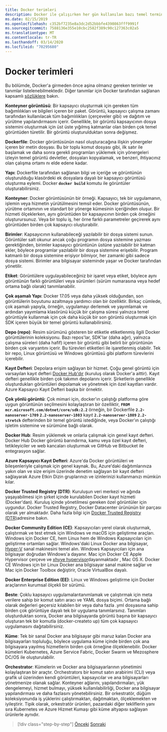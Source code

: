 ```yaml
---
title: Docker terimleri
description: Docker ile çalışırken her gün kullanılan bazı temel terminolojiyi öğrenin.
ms.date: 02/15/2019
ms.openlocfilehash: c352bf7235e8a3dc2d52bbbfe4390863fff9991f
ms.sourcegitcommit: 7588136e355e10cbc2582f389c90c127363c02a5
ms.translationtype: MT
ms.contentlocale: tr-TR
ms.lasthandoff: 03/14/2020
ms.locfileid: "70295680"
---
```

# <a name="docker-terminology"></a>Docker terimleri

Bu bölümde, Docker'a girmeden önce aşina olmanız gereken terimler ve tanımlar listelenebilmektedir. Diğer tanımlar için Docker tarafından sağlanan kapsamlı [sözlüklere](https://docs.docker.com/glossary/) bakın.

**Konteyner görüntüsü**: Bir kapsayıcı oluşturmak için gereken tüm bağımlılıkları ve bilgileri içeren bir paket. Görüntü, kapsayıcı çalışma zamanı tarafından kullanılacak tüm bağımlılıkları (çerçeveler gibi) ve dağıtım ve yürütme yapılandırmasını içerir. Genellikle, bir görüntü kapsayıcının dosya sistemini oluşturmak için üst üste yığılmış katmanlar olan birden çok temel görüntüden türetilir. Bir görüntü oluşturulduktan sonra değişmez.

**Dockerfile**: Docker görüntüsünün nasıl oluşturacağına ilişkin yönergeler içeren bir metin dosyası. Bu bir toplu komut dosyası gibi, ilk satır ile başlamak ve daha sonra gerekli programları yüklemek için yönergeleri izleyin temel görüntü devletler, dosyaları kopyalamak, ve benzeri, ihtiyacınız olan çalışma ortamı nı elde edene kadar.

**Yapı**: Dockerfile tarafından sağlanan bilgi ve içeriğe ve görüntünün oluşturulduğu klasördeki ek dosyalara dayalı bir kapsayıcı görüntüsü oluşturma eylemi. Docker **`docker build`** komutu ile görüntüler oluşturabilirsiniz.

**Konteyner**: Docker görüntüsünün bir örneği. Kapsayıcı, tek bir uygulamanın, işlemin veya hizmetin yürütülmesini temsil eder. Docker görüntüsünün, yürütme ortamının ve standart bir yönerge kümesinin içeriğinden oluşur. Bir hizmeti ölçeklerken, aynı görüntüden bir kapsayıcının birden çok örneğini oluşturursunuz. Veya bir toplu iş, her örne farklı parametreler geçirerek aynı görüntüden birden çok kapsayıcı oluşturabilir.

**Birimler**: Kapsayıcının kullanabileceği yazılabilir bir dosya sistemi sunun. Görüntüler salt okunur ancak çoğu programın dosya sistemine yazması gerektiğinden, birimler kapsayıcı görüntünün üstüne yazılabilir bir katman ekler, böylece programlar yazılabilir bir dosya sistemine erişebilir. Program katmanlı bir dosya sistemine erişiyor bilmiyor, her zamanki gibi sadece dosya sistemi. Birimler ana bilgisayar sisteminde yaşar ve Docker tarafından yönetilir.

**Etiket**: Görüntülere uygulayabileceğiniz bir işaret veya etiket, böylece aynı görüntünün farklı görüntüleri veya sürümleri (sürüm numarasına veya hedef ortama bağlı olarak) tanımlanabilir.

**Çok aşamalı Yapı**: Docker 17.05 veya daha yüksek olduğundan, son görüntülerin boyutunu azaltmaya yardımcı olan bir özelliktir. Birkaç cümlede, çok aşamalı yapıyla, örneğin, uygulamayı derlemek ve yayımlamak ve ardından yayımlama klasörünü küçük bir çalışma süresi yalnızca temel görüntüyle kullanmak için çok daha küçük bir son görüntü oluşturmak için SDK içeren büyük bir temel görüntü kullanabilirsiniz.

**Depo (repo)**: Resim sürümünü gösteren bir etiketle etiketlenmiş ilgili Docker görüntülerinin koleksiyonu. Bazı repos'lar, SDK'lar (daha ağır), yalnızca çalışma süreleri (daha hafif) içeren bir görüntü gibi belirli bir görüntünün birden çok varyantını içerir. Bu türevleri etiketleri ile işaretlenmiş olabilir. Tek bir repo, Linux görüntüsü ve Windows görüntüsü gibi platform türevlerini içerebilir.

**Kayıt Defteri**: Depolara erişim sağlayan bir hizmet. Çoğu genel görüntü için varsayılan kayıt defteri [Docker Hub'dır](https://hub.docker.com/) (kuruluş olarak Docker'a aittir). Kayıt defteri genellikle birden çok takımın depolarını içerir. Şirketlerin genellikle oluşturdukları görüntüleri depolamak ve yönetmek için özel kayıtları vardır. Azure Kapsayıcı Kayıt Defteri başka bir örnektir.

**Çok yönlü görüntü**: Çok mimari için, docker'ın çalıştığı platforma göre uygun görüntünün seçilmesini kolaylaştıran bir özelliktir, **`FROM mcr.microsoft.com/dotnet/core/sdk:2.2`** örneğin, bir Dockerfile **`2.2-nanoserver-1709`** **`2.2-nanoserver-1803`** kayıt **`2.2-nanoserver-1809`** **`2.2-stretch`** defterinden bir temel görüntü istediğinde, veya Docker'ın çalıştığı işletim sistemine ve sürümüne bağlı olarak.

**Docker Hub**: Resim yüklemek ve onlarla çalışmak için genel kayıt defteri. Docker Hub Docker görüntü barındırma, kamu veya özel kayıt defteri, tetikleyiciler ve web kancaları oluşturmak ve GitHub ve Bitbucket ile entegrasyon sağlar.

**Azure Kapsayıcı Kayıt Defteri**: Azure'da Docker görüntüleri ve bileşenleriyle çalışmak için genel kaynak. Bu, Azure'daki dağıtımlarınıza yakın olan ve size erişim üzerinde denetim sağlayan bir kayıt defteri sağlayarak Azure Etkin Dizin gruplarınızı ve izinlerinizi kullanmanızı mümkün kılar.

**Docker Trusted Registry (DTR)**: Kuruluşun veri merkezi ve ağında yaşayabilmesi için şirket içinde kurulabilen Docker kayıt hizmeti (Docker'dan). Kuruluş içinde yönetilmesi gereken özel görüntüler için uygundur. Docker Trusted Registry, Docker Datacenter ürününün bir parçası olarak yer almaktadır. Daha fazla bilgi için [Docker Trusted Registry (DTR)](https://docs.docker.com/docker-trusted-registry/overview/)adresine bakın.

**Docker Community Edition (CE)**: Kapsayıcıları yerel olarak oluşturmak, çalıştırmak ve test etmek için Windows ve macOS için geliştirme araçları. Windows için Docker CE, hem Linux hem de Windows Kapsayıcıları için geliştirme ortamları sağlar. Windows'daki Linux Docker ana bilgisayar, [Hyper-V](https://www.microsoft.com/cloud-platform/server-virtualization) sanal makinesini temel alın. Windows Kapsayıcıları için ana bilgisayar doğrudan Windows'a dayanır. Mac için Docker CE Apple Hypervisor çerçeve ve [xhyve hypervisor](https://github.com/mist64/xhyve)dayanmaktadır , Mac OS X. Docker CE Windows için bir Linux Docker ana bilgisayar sanal makine sağlar ve Mac için Docker Toolbox değiştirir, Oracle VirtualBox dayalı.

**Docker Enterprise Edition (EE)**: Linux ve Windows geliştirme için Docker araçlarının kurumsal ölçekli bir sürümü.

**Beste**: Çoklu kapsayıcı uygulamalarıtanımlamak ve çalıştırmak için meta verilere sahip bir komut satırı aracı ve YAML dosya biçimi. Ortama bağlı olarak değerleri geçersiz kılabilen bir veya daha fazla .yml dosyasına sahip birden çok görüntüye dayalı tek bir uygulama tanımlarsınız. Tanımları oluşturduktan sonra, Docker ana bilgisayarda görüntü başına bir kapsayıcı oluşturan tek bir komutla (docker-createto up) tüm çok kapsayıcı uygulamasını dağıtabilirsiniz.

**Küme**: Tek bir sanal Docker ana bilgisayar gibi maruz kalan Docker ana bilgisayarları topluluğu, böylece uygulama küme içinde birden çok ana bilgisayara yayılmış hizmetlerin birden çok örneğine ölçeklenebilir. Docker kümeleri Kubernetes, Azure Service Fabric, Docker Swarm ve Mezosphere DC/OS ile oluşturulabilir.

**Orchestrator**: Kümelerin ve Docker ana bilgisayarlarının yönetimini kolaylaştıran bir araçtır. Orchestrators bir komut satırı arabirimi (CLI) veya grafik uI üzerinden kendi görüntüleri, kapsayıcılar ve ana bilgisayarları yönetmenize olanak sağlar. Konteyner ağlarını, yapılandırmaları, yük dengelemeyi, hizmet bulmayı, yüksek kullanılabilirliği, Docker ana bilgisayar yapılandırması ve daha fazlasını yönetebilirsiniz. Bir orkestratör, düğüm koleksiyonunda iş yüklerini çalıştırmaktan, dağıtmaktan, ölçeklemekten ve iyileştirir. Tipik olarak, orkestratör ürünleri, pazardaki diğer tekliflerin yanı sıra Kubernetes ve Azure Hizmet Kumaşı gibi küme altyapısı sağlayan ürünlerle aynıdır.

>[!div class="step-by-step"]
>[Önceki](what-is-docker.md)
>[Sonraki](docker-containers-images-and-registries.md)

